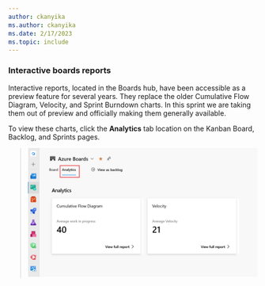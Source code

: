 ```yaml
---
author: ckanyika
ms.author: ckanyika
ms.date: 2/17/2023
ms.topic: include
---
```


### Interactive boards reports

Interactive reports, located in the Boards hub, have been accessible as a preview feature for several years. They replace the older Cumulative Flow Diagram, Velocity, and Sprint Burndown charts. In this sprint we are taking them out of preview and officially making them generally available.


To view these charts, click the **Analytics** tab location on the Kanban Board, Backlog, and Sprints pages.


> ![Interactive Reports](../../media/217-boards-01.png)